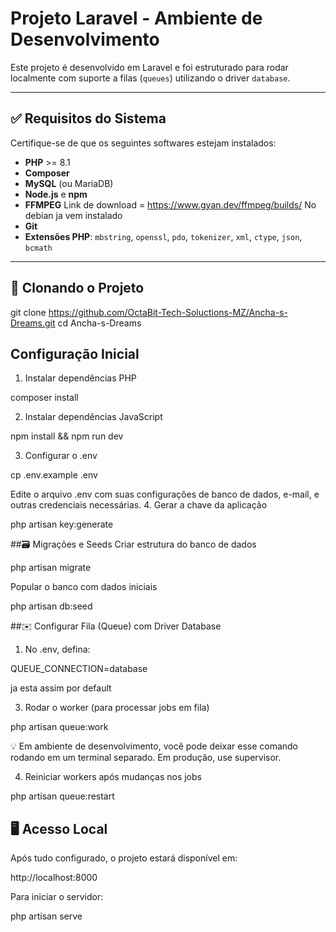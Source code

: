 # Projeto Laravel - Ambiente de Desenvolvimento

Este projeto é desenvolvido em Laravel e foi estruturado para rodar localmente com suporte a filas (`queues`) utilizando o driver `database`.

---

## ✅ Requisitos do Sistema

Certifique-se de que os seguintes softwares estejam instalados:

- **PHP** >= 8.1
- **Composer**
- **MySQL** (ou MariaDB)
- **Node.js** e **npm**
- **FFMPEG** Link de download = https://www.gyan.dev/ffmpeg/builds/  No debian ja vem instalado
- **Git**
- **Extensões PHP**: `mbstring`, `openssl`, `pdo`, `tokenizer`, `xml`, `ctype`, `json`, `bcmath`

---

## 📁 Clonando o Projeto

git clone https://github.com/OctaBit-Tech-Soluctions-MZ/Ancha-s-Dreams.git
cd Ancha-s-Dreams

## Configuração Inicial
1. Instalar dependências PHP

composer install

2. Instalar dependências JavaScript

npm install && npm run dev

3. Configurar o .env

cp .env.example .env

Edite o arquivo .env com suas configurações de banco de dados, e-mail, e outras credenciais necessárias.
4. Gerar a chave da aplicação

php artisan key:generate

##🗃️ Migrações e Seeds
Criar estrutura do banco de dados

php artisan migrate

Popular o banco com dados iniciais

php artisan db:seed

##✉️ Configurar Fila (Queue) com Driver Database
1. No .env, defina:

QUEUE_CONNECTION=database

ja esta assim por default

3. Rodar o worker (para processar jobs em fila)

php artisan queue:work

💡 Em ambiente de desenvolvimento, você pode deixar esse comando rodando em um terminal separado. Em produção, use supervisor.

4. Reiniciar workers após mudanças nos jobs

php artisan queue:restart

## 🖥️ Acesso Local

Após tudo configurado, o projeto estará disponível em:

http://localhost:8000

Para iniciar o servidor:

php artisan serve
